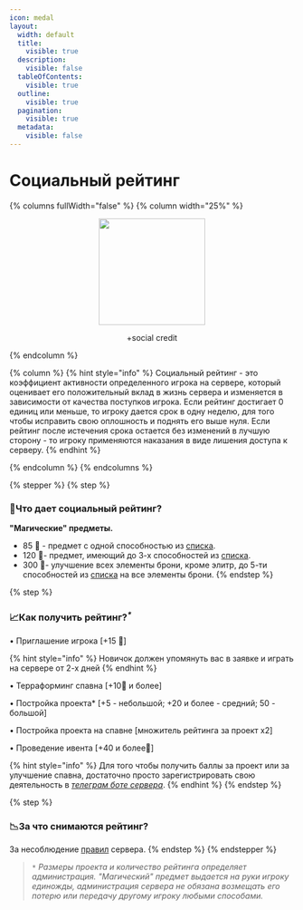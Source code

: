 ```yaml
---
icon: medal
layout:
  width: default
  title:
    visible: true
  description:
    visible: false
  tableOfContents:
    visible: true
  outline:
    visible: true
  pagination:
    visible: true
  metadata:
    visible: false
---
```


# Социальный рейтинг



{% columns fullWidth="false" %}
{% column width="25%" %}
<div align="center" data-full-width="false"><figure><img src="https://media1.tenor.com/m/FpHhGgR4zvgAAAAC/social-credit-credit.gif" alt="" width="188"><figcaption><p>+social credit</p></figcaption></figure></div>
{% endcolumn %}

{% column %}
{% hint style="info" %}
Социальный рейтинг - это коэффициент активности определенного игрока на сервере, который оценивает его положительный вклад в жизнь сервера и изменяется в зависимости от качества поступков игрока. Если рейтинг достигает 0 единиц или меньше, то игроку дается срок в одну неделю, для того чтобы исправить свою оплошность и поднять его выше нуля. Если рейтинг после истечения срока остается без изменений в лучшую сторону - то игроку применяются наказания в виде лишения доступа к серверу.
{% endhint %}


{% endcolumn %}
{% endcolumns %}

{% stepper %}
{% step %}
### 🤔Что дает социальный рейтинг?

**"Магические" предметы.**&#x20;

* 85 🏅 - предмет с одной способностью из [списка](rating-list.md).&#x20;
* 120 🏅- предмет, имеющий до 3-х способностей из [списка](rating-list.md).&#x20;
* 300 🏅- улучшение всех элементы брони, кроме элитр, до 5-ти способностей из [списка](rating-list.md) на все элементы брони.
{% endstep %}

{% step %}
### **📈Как получить рейтинг?**<sup>_\*_</sup>

• Приглашение игрока \[+15 🏅]&#x20;

{% hint style="info" %}
Новичок должен упомянуть вас в заявке и играть на сервере от 2-х дней&#x20;
{% endhint %}

• Терраформинг спавна \[+10🏅 и более]&#x20;

• Постройка проекта\* \[+5 - небольшой; +20 и более - средний; 50 - большой]&#x20;

• Постройка проекта на спавне \[множитель рейтинга за проект x2]&#x20;

• Проведение ивента \[+40 и более🏅]&#x20;

{% hint style="info" %}
Для того чтобы получить баллы за проект или за улучшение спавна, достаточно просто зарегистрировать свою деятельность в [_телеграм боте сервера_](https://t.me/lit_hp_bot).
{% endhint %}
{% endstep %}

{% step %}
### 📉За что снимаются рейтинг?

За несоблюдение [правил](https://t.me/lit_hp/1/52) сервера.
{% endstep %}
{% endstepper %}

> _`*` Размеры проекта и количество рейтинга определяет администрация. "Магический" предмет выдается на руки игроку единожды, администрация сервера не обязана возмещать его потерю или передачу другому игроку любыми способами._

